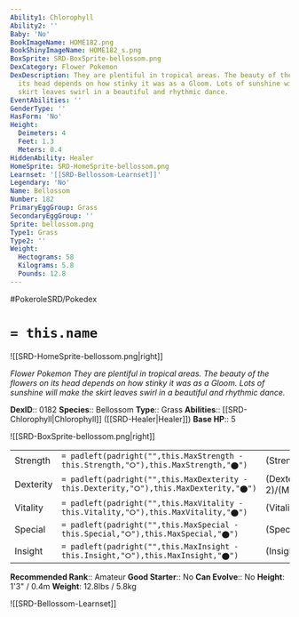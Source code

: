 ```yaml
---
Ability1: Chlorophyll
Ability2: ''
Baby: 'No'
BookImageName: HOME182.png
BookShinyImageName: HOME182_s.png
BoxSprite: SRD-BoxSprite-bellossom.png
DexCategory: Flower Pokemon
DexDescription: They are plentiful in tropical areas. The beauty of the flowers on
  its head depends on how stinky it was as a Gloom. Lots of sunshine will make the
  skirt leaves swirl in a beautiful and rhythmic dance.
EventAbilities: ''
GenderType: ''
HasForm: 'No'
Height:
  Deimeters: 4
  Feet: 1.3
  Meters: 0.4
HiddenAbility: Healer
HomeSprite: SRD-HomeSprite-bellossom.png
Learnset: '[[SRD-Bellossom-Learnset]]'
Legendary: 'No'
Name: Bellossom
Number: 182
PrimaryEggGroup: Grass
SecondaryEggGroup: ''
Sprite: bellossom.png
Type1: Grass
Type2: ''
Weight:
  Hectograms: 58
  Kilograms: 5.8
  Pounds: 12.8
---
```


#PokeroleSRD/Pokedex

# `= this.name`

![[SRD-HomeSprite-bellossom.png|right]]

*Flower Pokemon*
*They are plentiful in tropical areas. The beauty of the flowers on its head depends on how stinky it was as a Gloom. Lots of sunshine will make the skirt leaves swirl in a beautiful and rhythmic dance.*

**DexID**:: 0182
**Species**:: Bellossom
**Type**:: Grass
**Abilities**:: [[SRD-Chlorophyll|Chlorophyll]] ([[SRD-Healer|Healer]])
**Base HP**:: 5

![[SRD-BoxSprite-bellossom.png|right]]

|           |                                                                                        |                                          |
| --------- | -------------------------------------------------------------------------------------- | ---------------------------------------- |
| Strength  | `= padleft(padright("",this.MaxStrength - this.Strength,"⭘"),this.MaxStrength,"⬤")`    | (Strength::2)/(MaxStrength::5)   |
| Dexterity | `= padleft(padright("",this.MaxDexterity - this.Dexterity,"⭘"),this.MaxDexterity,"⬤")` | (Dexterity:: 2)/(MaxDexterity::4) |
| Vitality  | `= padleft(padright("",this.MaxVitality - this.Vitality,"⭘"),this.MaxVitality,"⬤")`    | (Vitality::2)/(MaxVitality::5)   |
| Special   | `= padleft(padright("",this.MaxSpecial - this.Special,"⭘"),this.MaxSpecial,"⬤")`       | (Special::2)/(MaxSpecial::5)     |
| Insight   | `= padleft(padright("",this.MaxInsight - this.Insight,"⭘"),this.MaxInsight,"⬤")`       | (Insight::3)/(MaxInsight::6)     |

**Recommended Rank**:: Amateur
**Good Starter**:: No
**Can Evolve**:: No
**Height**: 1'3" / 0.4m
**Weight**: 12.8lbs / 5.8kg

![[SRD-Bellossom-Learnset]]